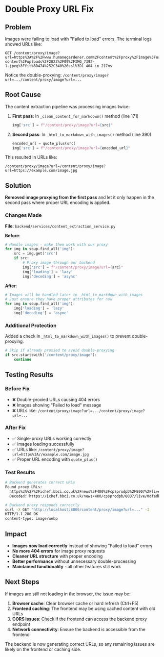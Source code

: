 # Double Proxy URL Fix

## Problem

Images were failing to load with "Failed to load" errors. The terminal logs showed URLs like:

```
GET /content/proxy/image?url=https%3A%2F%2Fwww.humanegardener.com%2Fcontent%2Fproxy%2Fimage%3Furl%3Dhttps%3A%2F%2Fi0.wp.com%2Fwww.humanegardener.com%2Fwp-content%2Fuploads%2F2023%2F09%2FIMG_7392-1.jpeg%3Ffit%3D474%252C340%26ssl%3D1 404 in 217ms
```

Notice the double-proxying: `/content/proxy/image?url=.../content/proxy/image?url=...`

## Root Cause

The content extraction pipeline was processing images twice:

1. **First pass**: In `_clean_content_for_markdown()` method (line 171)
   ```python
   img['src'] = f"/content/proxy/image?url={src}"
   ```

2. **Second pass**: In `_html_to_markdown_with_images()` method (line 390)
   ```python
   encoded_url = quote_plus(src)
   img['src'] = f"/content/proxy/image?url={encoded_url}"
   ```

This resulted in URLs like:
```
/content/proxy/image?url=/content/proxy/image?url=https://example.com/image.jpg
```

## Solution

**Removed image proxying from the first pass** and let it only happen in the second pass where proper URL encoding is applied.

### Changes Made

**File**: `backend/services/content_extraction_service.py`

**Before**:
```python
# Handle images - make them work with our proxy
for img in soup.find_all('img'):
    src = img.get('src')
    if src:
        # Proxy image through our backend
        img['src'] = f"/content/proxy/image?url={src}"
        img['loading'] = 'lazy'
        img['decoding'] = 'async'
```

**After**:
```python
# Images will be handled later in _html_to_markdown_with_images
# Just ensure they have proper attributes for now
for img in soup.find_all('img'):
    img['loading'] = 'lazy'
    img['decoding'] = 'async'
```

### Additional Protection

Added a check in `_html_to_markdown_with_images()` to prevent double-proxying:

```python
# Skip if already proxied to avoid double-proxying
if src.startswith('/content/proxy/image'):
    continue
```

## Testing Results

### Before Fix
- ❌ Double-proxied URLs causing 404 errors
- ❌ Images showing "Failed to load" message
- ❌ URLs like: `/content/proxy/image?url=.../content/proxy/image?url=...`

### After Fix
- ✅ Single-proxy URLs working correctly
- ✅ Images loading successfully
- ✅ URLs like: `/content/proxy/image?url=https%3A//example.com/image.jpg`
- ✅ Proper URL encoding with `quote_plus()`

### Test Results
```bash
# Backend generates correct URLs
Found proxy URLs:
  https%3A%2F%2Fichef.bbci.co.uk%2Fnews%2F480%2Fcpsprodpb%2F8007%2Flive%2F0dfedb80-956f-11f0-aa3a-ddc192c3f339.jpg.webp
  Decoded: https://ichef.bbci.co.uk/news/480/cpsprodpb/8007/live/0dfedb80-956f-11f0-aa3a-ddc192c3f339.jpg.webp

# Backend proxy responds correctly
curl -X GET "http://localhost:8000/content/proxy/image?url=..." -I
HTTP/1.1 200 OK
content-type: image/webp
```

## Impact

- **Images now load correctly** instead of showing "Failed to load" errors
- **No more 404 errors** for image proxy requests
- **Cleaner URL structure** with proper encoding
- **Better performance** without unnecessary double-processing
- **Maintained functionality** - all other features still work

## Next Steps

If images are still not loading in the browser, the issue may be:

1. **Browser cache**: Clear browser cache or hard refresh (Ctrl+F5)
2. **Frontend caching**: The frontend may be using cached content with old URLs
3. **CORS issues**: Check if the frontend can access the backend proxy endpoint
4. **Network connectivity**: Ensure the backend is accessible from the frontend

The backend is now generating correct URLs, so any remaining issues are likely on the frontend or caching side.
